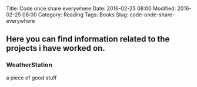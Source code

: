 Title: Code once share everywhere Date: 2016-02-25 08:00 Modified: 2016-02-25 08:00 Category: Reading Tags: Books Slug: code-onde-share-everywhere


Here you can find information related to the projects i have worked on.
---------

### WeatherStation

a piece of good stuff
